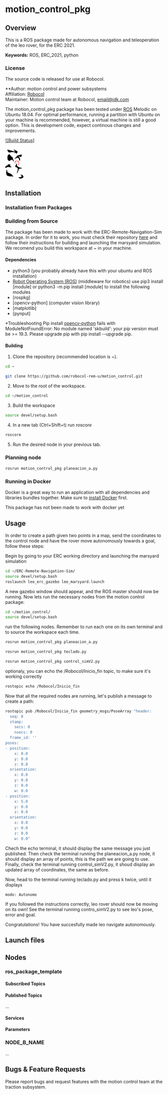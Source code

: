 # motion_control_pkg 

## Overview
This is a ROS package made for autonomous navigation and teleoperation of the leo rover, for the ERC 2021.

**Keywords:** ROS, ERC_2021, python

### License

The source code is released for use at Robocol.

**Author: motion control and power subsystems<br />
Affiliation: [Robocol](https://robocol.uniandes.edu.co/es/)<br />
Maintainer: Motion control team at Robocol, email@idk.com

The motion_control_pkg package has been tested under [ROS] Melodic on Ubuntu 18.04.
For optimal performance, running a partition with Ubuntu on your machine is recommended, however, a virtual machine is still a good option. 
This is development code, expect continous changes and improvements. 

[![Build Status]]()

![Example image](src/motion_control_pkg/src/scripts/mapafinal.png)


## Installation

### Installation from Packages
### Building from Source
The package has been made to work with the ERC-Remote-Navigation-Sim package.
In order for it to work, you must check their repository [here](https://github.com/EuropeanRoverChallenge/ERC-Remote-Navigation-Sim/tree/master) and follow their instructions for building and launching the marsyard simulation. We recomend you build this workspace at ~ in your machine.

#### Dependencies
- python3 (you probably already have this with your ubuntu and ROS installation)
- [Robot Operating System (ROS)](http://wiki.ros.org) (middleware for robotics)
use pip3 install [module] or python3 -m pip install [module] to install the following modules
- [rospkg]
- [opencv-python] (computer vision library)
- [matplotlib]
- [pynput]

*Troubleshooting
Pip install [opencv-python](https://pypi.org/project/opencv-python/) fails with ModuleNotFoundError: No module named 'skbuild':
your pip version must be >= 19.3. Please upgrade pip with pip install --upgrade pip.

#### Building

1. Clone the repository (recommended location is ~).

  ```bash
  cd ~
  ```

  ```bash
  git clone https://github.com/robocol-rem-u/motion_control.git
  ```

2. Move to the root of the workspace.

  ```bash
  cd ~/motion_control
  ```

3. Build the workspace

  ```bash
  source devel/setup.bash
  ```

4. In a new tab (Ctrl+Shift+t) run _roscore_

  ```bash
  roscore
  ```

5. Run the desired node in your previous tab.

  ### Planning node
  ```bash
  rosrun motion_control_pkg planeacion_a.py
  ```
### Running in Docker

Docker is a great way to run an application with all dependencies and libraries bundles together. 
Make sure to [install Docker](https://docs.docker.com/get-docker/) first. 

This package has not been made to work with docker yet

## Usage
In order to create a path given two points in a map, send the coordinates to the control node and have the rover move autonomously towards a goal, follow these steps:

Begin by going to your ERC working directory and launching the marsyard simulation
```bash
cd ~/ERC-Remote-Navigation-Sim/
source devel/setup.bash
roslaunch leo_erc_gazebo leo_marsyard.launch
```
A new gazebo window should appear, and the ROS master should now be running.
Now lets run the necessary nodes from the motion control package:
```bash
cd ~/motion_control/
source devel/setup.bash
```
run the following nodes. Remember to run each one on its own terminal and to source the workspace each time.
```bash
rosrun motion_control_pkg planeacion_a.py
```
```bash
rosrun motion_control_pkg teclado.py 
```
```bash
rosrun motion_control_pkg control_simV2.py
```
optionaly, you can echo the /Robocol/Inicio_fin topic, to make sure it's working correctly
```bash
rostopic echo /Robocol/Inicio_fin
```
Now that all the required nodes are running, let's publish a message to create a path:
```bash
rostopic pub /Robocol/Inicio_fin geometry_msgs/PoseArray "header:
  seq: 0
  stamp:
    secs: 0
    nsecs: 0
  frame_id: ''
poses:
- position:
    x: 0.0
    y: 0.0
    z: 0.0
  orientation:
    x: 0.0
    y: 0.0
    z: 0.0
    w: 0.0
- position:
    x: 5.0
    y: 0.0
    z: 0.0
  orientation:
    x: 0.0
    y: 0.0
    z: 0.0
    w: 0.0"
```
Chech the echo terminal, it should display the same message you just published. 
Then check the terminal running the planeacion_a.py node, it should display an array of points, this is the path we are going to use. 
Finally, check the terminal running control_simV2.py, it shoud display an updated array of coordinates, the same as before. 

Now, head to the terminal running teclado.py and press k twice, until it displays 
```
modo: Autonomo
```
If you followed the instructions correctly, leo rover should now be moving on its own! See the terminal running contro_simV2.py to see leo's pose, error and goal.

Congratulations! You have succesfully made leo navigate autonomously.



## Launch files


## Nodes

### ros_package_template


#### Subscribed Topics


#### Published Topics

...


#### Services



#### Parameters



### NODE_B_NAME

...


## Bugs & Feature Requests

Please report bugs and request features with the motion control team at the traction subsystem.


[ROS]: http://www.ros.org


